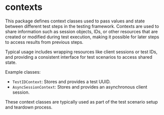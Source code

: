 # contexts

This package defines context classes used to pass values and state between different test steps in the testing framework. Contexts are used to share information such as session objects, IDs, or other resources that are created or modified during test execution, making it possible for later steps to access results from previous steps.

Typical usage includes wrapping resources like client sessions or test IDs, and providing a consistent interface for test scenarios to access shared state.

Example classes:
- `TestIDContext`: Stores and provides a test UUID.
- `AsyncSessionContext`: Stores and provides an asynchronous client session.

These context classes are typically used as part of the test scenario setup and teardown process.
